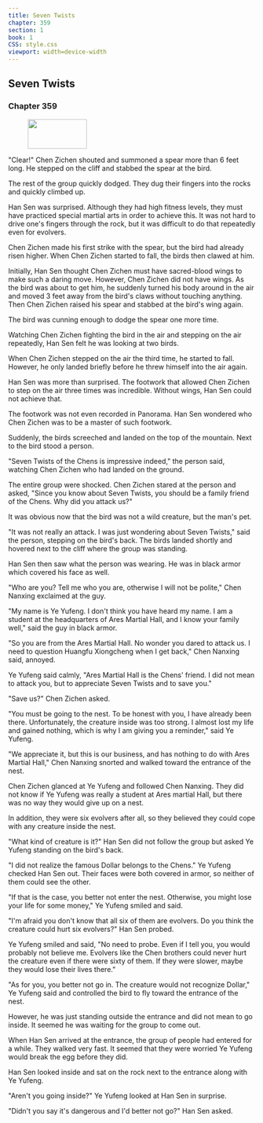 ```yaml
---
title: Seven Twists
chapter: 359
section: 1
book: 1
CSS: style.css
viewport: width=device-width
---
```


## Seven Twists

### Chapter 359

<figure>
	<img src="../Images/gem.gif" alt="" id="gem" width="120" height="60" />
</figure>

"Clear!" Chen Zichen shouted and summoned a spear more than 6 feet long. He stepped on the cliff and stabbed the spear at the bird.

The rest of the group quickly dodged. They dug their fingers into the rocks and quickly climbed up.

Han Sen was surprised. Although they had high fitness levels, they must have practiced special martial arts in order to achieve this. It was not hard to drive one's fingers through the rock, but it was difficult to do that repeatedly even for evolvers.

Chen Zichen made his first strike with the spear, but the bird had already risen higher. When Chen Zichen started to fall, the birds then clawed at him.

Initially, Han Sen thought Chen Zichen must have sacred-blood wings to make such a daring move. However, Chen Zichen did not have wings. As the bird was about to get him, he suddenly turned his body around in the air and moved 3 feet away from the bird's claws without touching anything. Then Chen Zichen raised his spear and stabbed at the bird's wing again.

The bird was cunning enough to dodge the spear one more time.

Watching Chen Zichen fighting the bird in the air and stepping on the air repeatedly, Han Sen felt he was looking at two birds.

When Chen Zichen stepped on the air the third time, he started to fall. However, he only landed briefly before he threw himself into the air again.

Han Sen was more than surprised. The footwork that allowed Chen Zichen to step on the air three times was incredible. Without wings, Han Sen could not achieve that.

The footwork was not even recorded in Panorama. Han Sen wondered who Chen Zichen was to be a master of such footwork.

Suddenly, the birds screeched and landed on the top of the mountain. Next to the bird stood a person.

"Seven Twists of the Chens is impressive indeed," the person said, watching Chen Zichen who had landed on the ground.

The entire group were shocked. Chen Zichen stared at the person and asked, "Since you know about Seven Twists, you should be a family friend of the Chens. Why did you attack us?"

It was obvious now that the bird was not a wild creature, but the man's pet.

"It was not really an attack. I was just wondering about Seven Twists," said the person, stepping on the bird's back. The birds landed shortly and hovered next to the cliff where the group was standing.

Han Sen then saw what the person was wearing. He was in black armor which covered his face as well.

"Who are you? Tell me who you are, otherwise I will not be polite," Chen Nanxing exclaimed at the guy.

"My name is Ye Yufeng. I don't think you have heard my name. I am a student at the headquarters of Ares Martial Hall, and I know your family well," said the guy in black armor.

"So you are from the Ares Martial Hall. No wonder you dared to attack us. I need to question Huangfu Xiongcheng when I get back," Chen Nanxing said, annoyed.

Ye Yufeng said calmly, "Ares Martial Hall is the Chens' friend. I did not mean to attack you, but to appreciate Seven Twists and to save you."

"Save us?" Chen Zichen asked.

"You must be going to the nest. To be honest with you, I have already been there. Unfortunately, the creature inside was too strong. I almost lost my life and gained nothing, which is why I am giving you a reminder," said Ye Yufeng.

"We appreciate it, but this is our business, and has nothing to do with Ares Martial Hall," Chen Nanxing snorted and walked toward the entrance of the nest.

Chen Zichen glanced at Ye Yufeng and followed Chen Nanxing. They did not know if Ye Yufeng was really a student at Ares martial Hall, but there was no way they would give up on a nest.

In addition, they were six evolvers after all, so they believed they could cope with any creature inside the nest.

"What kind of creature is it?" Han Sen did not follow the group but asked Ye Yufeng standing on the bird's back.

"I did not realize the famous Dollar belongs to the Chens." Ye Yufeng checked Han Sen out. Their faces were both covered in armor, so neither of them could see the other.

"If that is the case, you better not enter the nest. Otherwise, you might lose your life for some money," Ye Yufeng smiled and said.

"I'm afraid you don't know that all six of them are evolvers. Do you think the creature could hurt six evolvers?" Han Sen probed.

Ye Yufeng smiled and said, "No need to probe. Even if I tell you, you would probably not believe me. Evolvers like the Chen brothers could never hurt the creature even if there were sixty of them. If they were slower, maybe they would lose their lives there."

"As for you, you better not go in. The creature would not recognize Dollar," Ye Yufeng said and controlled the bird to fly toward the entrance of the nest.

However, he was just standing outside the entrance and did not mean to go inside. It seemed he was waiting for the group to come out.

When Han Sen arrived at the entrance, the group of people had entered for a while. They walked very fast. It seemed that they were worried Ye Yufeng would break the egg before they did.

Han Sen looked inside and sat on the rock next to the entrance along with Ye Yufeng.

"Aren't you going inside?" Ye Yufeng looked at Han Sen in surprise.

"Didn't you say it's dangerous and I'd better not go?" Han Sen asked.